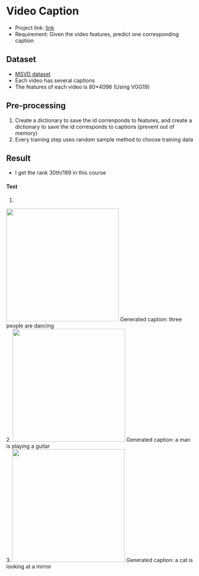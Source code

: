 # Video Caption
* Project link: [link](https://www.csie.ntu.edu.tw/~yvchen/f106-adl/A2)
* Requirement: Given the video features, predict one corresponding caption

## Dataset
* [MSVD dataset](https://drive.google.com/file/d/0B18IKlS3niGFNlBoaHJTY3NXUkE/view)
* Each video has several captions
* The features of each video is 80\*4096 (Using VGG19)

## Pre-processing
1. Create a dictionary to save the id correnponds to features, and create a dictionary to save the id corresponds to captions (prevent out of memory)
2. Every training step uses random sample method to choose training data

## Result
* I get the rank 30th/189 in this course

#### Test
1.
<img src="result/6.gif" height="300px">
Generated caption: three people are dancing <br/>
2.
<img src="result/4.gif" height="300px">
Generated caption: a man is playing a guitar <br/>
3.
<img src="result/8.gif" height="300px">
Generated caption: a cat is looking at a mirror 


